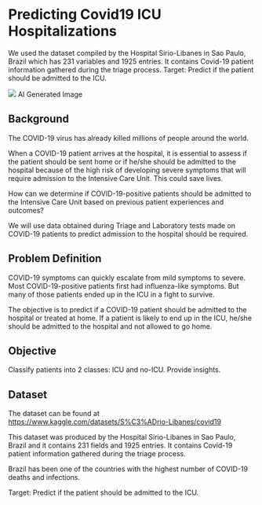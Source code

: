 # Predicting Covid19 ICU Hospitalizations

We used the dataset compiled by the Hospital Sirio-Libanes in Sao Paulo, Brazil which has 231 variables and 1925 entries.
It contains Covid-19 patient information gathered during the triage process.
Target: Predict if the patient should be admitted to the ICU.

![](https://i.imgur.com/hgYXV46.jpg)
AI Generated Image

## Background

The COVID-19 virus has already killed millions of people around the world.

When a COVID-19 patient arrives at the hospital, it is essential to assess if the patient should be sent home or if he/she should be admitted to the hospital because of the high risk of developing severe symptoms that will require admission to the Intensive Care Unit. This could save lives.

How can we determine if COVID-19-positive patients should be admitted to the Intensive Care Unit based on previous patient experiences and outcomes?

We will use data obtained during Triage and Laboratory tests made on COVID-19 patients to predict admission to the hospital should be required.

## Problem Definition

COVID-19 symptoms can quickly escalate from mild symptoms to severe. Most COVID-19-positive patients first had influenza-like symptoms. But many of those patients ended up in the ICU in a fight to survive.

The objective is to predict if a COVID-19 patient should be admitted to the hospital or treated at home. If a patient is likely to end up in the ICU, he/she should be admitted to the hospital and not allowed to go home.

## Objective

Classify patients into 2 classes: ICU and no-ICU. Provide insights.

## Dataset

The dataset can be found at https://www.kaggle.com/datasets/S%C3%ADrio-Libanes/covid19

This dataset was produced by the Hospital Sirio-Libanes in Sao Paulo, Brazil and it contains 231 fields and 1925 entries. It contains Covid-19 patient information gathered during the triage process.

Brazil has been one of the countries with the highest number of COVID-19 deaths and infections.

Target: Predict if the patient should be admitted to the ICU.


